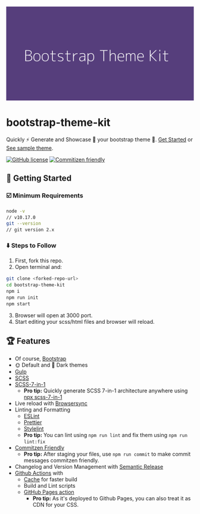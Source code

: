 ![Bootstrap Theme Kit](./bootstrap-theme-kit.png)

# bootstrap-theme-kit

Quickly ⚡ Generate and Showcase 🎯 your bootstrap theme 🎨. [Get Started](#getting-started) or [See sample theme](https://shhdharmen.github.io/bootstrap-theme-kit/).

<!-- Badges -->

[![GitHub license](https://img.shields.io/github/license/shhdharmen/bootstrap-theme-kit)](https://github.com/shhdharmen/bootstrap-theme-kit/blob/master/LICENSE)
[![Commitizen friendly](https://img.shields.io/badge/commitizen-friendly-brightgreen.svg)](http://commitizen.github.io/cz-cli/)

## 🚀 Getting Started

### ☑️ Minimum Requirements

```sh
node -v
// v10.17.0
git --version
// git version 2.x
```

### ⬇️ Steps to Follow

1. First, fork this repo.
2. Open terminal and:

```sh
git clone <forked-repo-url>
cd bootstrap-theme-kit
npm i
npm run init
npm start
```

3. Browser will open at 3000 port.
4. Start editing your scss/html files and browser will reload.

## 🏆 Features

- Of course, [Bootstrap](http://getbootstrap.vom)
- 🌞 Default and 🌙 Dark themes
- [Gulp](http://gulpjs.com)
- [SCSS](https://sass-lang.com/)
- [SCSS-7-in-1](https://sass-guidelin.es/#architecture)
  - **Pro tip:** Quickly generate SCSS 7-in-1 architecture anywhere using [npx scss-7-in-1](https://www.npmjs.com/package/scss-7-in-1)
- Live reload with [Browsersync](https://www.browsersync.io/)
- Linting and Formatting
  - [ESLint](http://eslint.org)
  - [Prettier](http://prettier.io)
  - [Stylelint](http://stylelint.io)
  - **Pro tip:** You can lint using `npm run lint` and fix them using `npm run lint:fix`
- [Commitzen Friendly](http://commitizen.github.io/cz-cli/)
  - **Pro tip:** After staging your files, use `npm run commit` to make commit messages commitzen friendly.
- Changelog and Version Management with [Semantic Release](https://semantic-release.gitbook.io/semantic-release/)
- [Github Actions](https://github.com/features/actions) with
  - [Cache](https://github.com/actions/cache) for faster build
  - Build and Lint scripts
  - [GitHub Pages action](https://github.com/marketplace/actions/github-pages-action)
    - **Pro tip:** As it's deployed to Github Pages, you can also treat it as CDN for your CSS.
